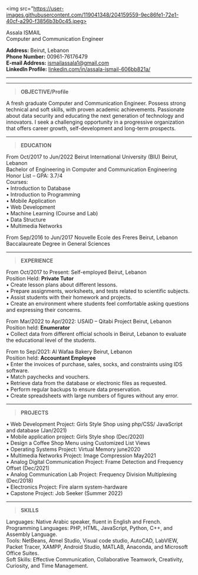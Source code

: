 <img src="https://user-images.githubusercontent.com/119041348/204159559-9ec86fe1-72e1-40cf-a290-f3856b3b0c45.jpeg>
<p>Assala ISMAIL<br>
Computer and Communication Engineer</p>
<p><strong>Address:</strong> Beirut, Lebanon<br>
<strong>Phone Number:</strong> 00961-76176479<br>
<strong>E-mail Address:</strong> <a href="mailto:ismailassala1@gmail.com">ismailassala1@gmail.com</a><br>
<strong>LinkedIn Profile:</strong> <a href="http://linkedin.com/in/assala-ismail-606bb821a/">linkedin.com/in/assala-ismail-606bb821a/</a></p>

---
---

> <p><strong>OBJECTIVE/Profile</strong><br>
A fresh graduate Computer and Communication Engineer. Possess strong technical and soft skills, with proven academic achievements. Passionate about data security and educating the next generation of technology and innovators. I seek a challenging opportunity in a progressive organization that offers career growth, self-development and long-term prospects.</p>

___

><p ><strong>EDUCATION</strong><br>
From Oct/2017 to Jun/2022       Beirut International University (BIU)                           Beirut, Lebanon<br>
Bachelor of Engineering in Computer and Communication Engineering<br>
Honor List – GPA: 3.7/4<br>
Courses:<br>
• Introduction to Database<br>
• Introduction to Programming<br>
• Mobile Application<br>
• Web Development<br>
• Machine Learning (Course and Lab)<br>
• Data Structure<br>
• Multimedia Networks</p>
<p >From Sep/2016 to Jun/2017   Nouvelle Ecole des Freres                                                 Beirut, Lebanon<br>
Baccalaureate Degree in General Sciences</p>

___

> <p><strong>EXPERIENCE</strong><br>
From Oct/2017 to Present:      Self-employed                                                                                                                   Beirut, Lebanon<br>
Position Held: <strong>Private Tutor</strong><br>
• Create lesson plans about different lessons.<br>
• Prepare assignments, worksheets, and tests related to scientific subjects.<br>
• Assist students with their homework and projects.<br>
• Create an environment where students feel comfortable asking questions and expressing their concerns.</p>
<p>From Mar/2022 to Apr/2022:  USAID – Qitabi Project                                                                                                                Beirut, Lebanon<br>
Position held: <strong>Enumerator</strong><br>
• Collect data from different official schools in Beirut, Lebanon to evaluate the educational level of the students.</p>
<p>From to Sep/2021:   Al Wafaa Bakery                                                                                                                                                                Beirut, Lebanon<br>
Position held: <strong>Accountant Employee</strong><br>
• Enter the invoices of purchase, sales, socks, and constraints using IDS software.<br>
• Match paychecks and vouchers.<br>
• Retrieve data from the database or electronic files as requested.<br>
• Perform regular backups to ensure data preservation.<br>
• Create spreadsheets with large numbers of figures without any error.</p>

___

> <p><strong>PROJECTS</strong><br>
• Web Development Project: Girls Style Shop using php/CSS/ JavaScript and database (Jan/2021)<br>
• Mobile application project: Girls Style shop (Dec/2020)<br>
• Design a Coffee Shop Menu using Customized List Views<br>
• Operating Systems Project: Virtual Memory june2020<br>
• Multimedia Networks Project: Image Compression May2021<br>
• Analog Digital Communication Project: Frame Detection and Frequency Offset (Dec/2021)<br>
• Analog Communication Lab Project: Frequency Division Multiplexing (Dec/2018)<br>
• Electronics Project: Fire alarm system-hardware<br>
• Capstone Project: Job Seeker (Summer 2022)</p>

___

> <p><strong>SKILLS</strong><br>
Languages: Native Arabic speaker, fluent in English and French.<br>
Programming Languages: PHP, HTML, JavaScript, Python, C++, and Assembly Language.<br>
Tools: NetBeans, Atmel Studio, Visual code studio, AutoCAD, LabVIEW, Packet Tracer, XAMPP, Android Studio, MATLAB, Anaconda, and Microsoft Office Suites.<br>
Soft Skills: Effective Communication, Collaborative Teamwork, Creativity, Curiosity, and Time Management.</p>
